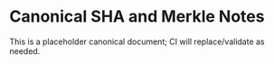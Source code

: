 # Canonical SHA and Merkle Notes
This is a placeholder canonical document; CI will replace/validate as needed.
